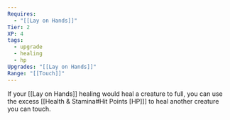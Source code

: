 ```yaml
---
Requires:
  - "[[Lay on Hands]]"
Tier: 2
XP: 4
tags:
  - upgrade
  - healing
  - hp
Upgrades: "[[Lay on Hands]]"
Range: "[[Touch]]"
---
```

If your [[Lay on Hands]] healing would heal a creature to full, you can use the excess [[Health & Stamina#Hit Points [HP]]] to heal another creature you can touch.